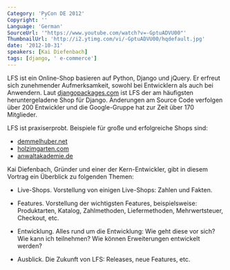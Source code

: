 ```yaml
---
Category: 'PyCon DE 2012'
Copyright: ''
Language: 'German'
SourceUrl: '"https://www.youtube.com/watch?v=-GptuADVU00"'
ThumbnailUrl: 'http://i2.ytimg.com/vi/-GptuADVU00/hqdefault.jpg'
date: '2012-10-31'
speakers: [Kai Diefenbach]
tags: [django, ' e-commerce']
---
```

LFS ist ein Online-Shop basieren auf Python, Django und jQuery. Er erfreut
sich zunehmender Aufmerksamkeit, sowohl bei Entwicklern als auch bei
Anwendern. Laut [djangopackages.com](http://djangopackages.com) ist LFS der am
häufigsten heruntergeladene Shop für Django. Änderungen am Source Code
verfolgen über 200 Entwickler und die Google-Gruppe hat zur Zeit über 170
Mitglieder.

LFS ist praxiserprobt. Beispiele für große und erfolgreiche Shops sind:

* [demmelhuber.net](http://demmelhuber.net)  
* [holzimgarten.com](http://holzimgarten.com)  
* [anwaltakademie.de](http://anwaltakademie.de)

Kai Diefenbach, Gründer und einer der Kern-Entwickler, gibt in diesem Vortrag
ein Überblick zu folgenden Themen:

* Live-Shops. Vorstellung von einigen Live-Shops: Zahlen und Fakten.

* Features. Vorstellung der wichtigsten Features, beispielsweise: Produktarten, Katalog, Zahlmethoden, Liefermethoden, Mehrwertsteuer, Checkout, etc.

* Entwicklung. Alles rund um die Entwicklung: Wie geht diese vor sich? Wie kann ich teilnehmen? Wie können Erweiterungen entwickelt werden?

* Ausblick. Die Zukunft von LFS: Releases, neue Features, etc.

